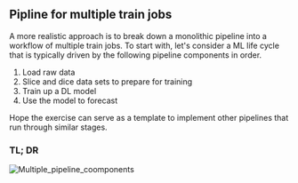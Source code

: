 ## Pipline for multiple train jobs

A more realistic approach is to break down a monolithic pipeline into a workflow of multiple train jobs. To start with, let's consider a ML life cycle that is typically driven by the following pipeline components in order.
1. Load raw data
2. Slice and dice data sets to prepare for training
3. Train up a DL model
4. Use the model to forecast

Hope the exercise can serve as a template to implement other pipelines that run through similar stages. 

### TL; DR

![Multiple_pipeline_coomponents](multiple_pipeline_coomponents.png)
